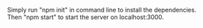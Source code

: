 Simply run "npm init" in command line to install the dependencies.</br>
Then "npm start" to start the server on localhost:3000.

